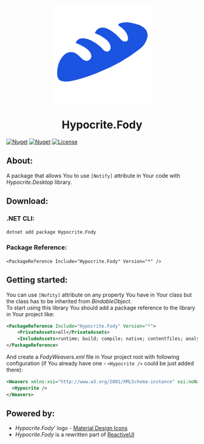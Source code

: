 <p align="center">
  <a href="https://robocadsim.readthedocs.io/en/latest/index.html">
    <img src="https://raw.githubusercontent.com/CADindustries/container/main/logos/baguette-custom.png" alt="Abdrakov.Solutions logo" width="256" height="256">
  </a>
</p>
<h1 align="center">Hypocrite.Fody</h1>  

[![Nuget](https://img.shields.io/nuget/v/Hypocrite.Fody.svg)](http://nuget.org/packages/Hypocrite.Fody)
[![Nuget](https://img.shields.io/nuget/dt/Hypocrite.Fody.svg)](http://nuget.org/packages/Hypocrite.Fody)
[![License](https://img.shields.io/badge/license-MIT-blue.svg)](https://github.com/CrackAndDie/Hypocrite.Fody/blob/main/LICENSE)

<h2>About:</h2>  

A package that allows You to use ```[Notify]``` attribute in Your code with *Hypocrite.Desktop* library. 

<h2>Download:</h2>  

<h3>.NET CLI:</h3>  

```dotnet add package Hypocrite.Fody```

<h3>Package Reference:</h3>  

```<PackageReference Include="Hypocrite.Fody" Version="*" />```   

<h2>Getting started:</h2>  

You can use ```[Nofity]``` attribute on any property You have in Your class but the class has to be inherited from *BindableObject*.  
To start using this library You should add a package reference to the library in Your project like:
```xml
<PackageReference Include="Hypocrite.Fody" Version="*">
    <PrivateAssets>all</PrivateAssets>
    <IncludeAssets>runtime; build; compile; native; contentfiles; analyzers; buildtransitive</IncludeAssets>
</PackageReference>
```
And create a *FodyWeavers.xml* file in Your project root with following configuration (if You already have one - ```<Hypocrite />``` could be just added there):
```xml
<Weavers xmlns:xsi="http://www.w3.org/2001/XMLSchema-instance" xsi:noNamespaceSchemaLocation="FodyWeavers.xsd">
  <Hypocrite />
</Weavers>
```

<h2>Powered by:</h2>  

- *Hypocrite.Fody*' logo - [Material Design Icons](https://materialdesignicons.com/)
- *Hypocrite.Fody* is a rewritten part of [ReactiveUI](https://github.com/reactiveui/ReactiveUI)
